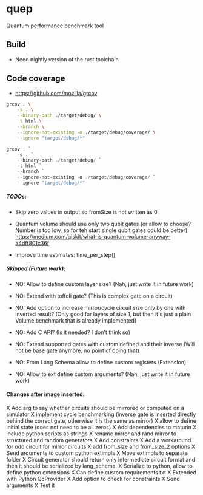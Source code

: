 # quep
Quantum performance benchmark tool

## Build
* Need nightly version of the rust toolchain

## Code coverage
* https://github.com/mozilla/grcov
```bash
grcov . \
    -s . \
    --binary-path ./target/debug/ \
    -t html \
    --branch \
    --ignore-not-existing -o ./target/debug/coverage/ \
    --ignore "target/debug/*"
```


```powershell
grcov . `
    -s . `
    --binary-path ./target/debug/ `
    -t html `
    --branch `
    --ignore-not-existing -o ./target/debug/coverage/ `
    --ignore "target/debug/*"
```

##### TODOs:
* Skip zero values in output so fromSize is not written as 0

* Quantum volume should use only two qubit gates
  (or allow to choose? Number is too low, so for teh start single qubit gates could be better)
  https://medium.com/qiskit/what-is-quantum-volume-anyway-a4dff801c36f

* Improve time estimates: time_per_step()


##### Skipped (Future work):
* NO: Allow to define custom layer size? (Nah, just write it in future work)

* NO: Extend with toffoli gate? (This is complex gate on a circuit)

* NO: Add option to increase mirror/cycle circuit size only by one with inverted result?
  (Only good for layers of size 1, but then it's just a plain Volume benchmark that is already implemented)

* NO: Add C API? (Is it needed? I don't think so)

* NO: Extend supported gates with custom defined and their inverse
  (Will not be base gate anymore, no point of doing that)

* NO: From Lang Schema allow to define custom registers (Extension)

* NO: Allow to ext define custom arguments? (Nah, just write it in future work)


#### Changes after image inserted:
X Add arg to say whether circuits should be mirrored or computed on a simulator
X implement cycle benchmarking (inverse gate is inserted directly behind the correct gate, otherwise it is the same as mirror)
X allow to define initial state (does not need to be all zeros)
X Add dependencies to maturin
X include python scripts as strings
X rename mirror and rand mirror to structured and random generators
X Add constraints
X Add a workaround for odd circuit for mirror circuits
X add from_size and from_size_2 options
X Send arguments to custom python extimpls
X Move extimpls to separate folder
X Circuit generator should return only intermediate circuit format and then it should be serialized by lang_schema.
X Serialize to python, allow to define python extensions
    X Can define custom requirements.txt
    X Extended with Python QcProvider
    X Add option to check for constraints
    X Send arguments
    X Test it

